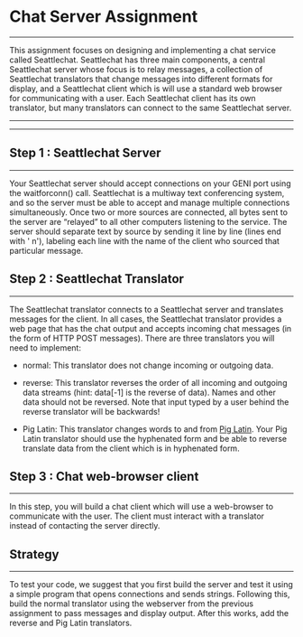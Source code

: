# Chat Server Assignment
----
This assignment focuses on designing and implementing a chat service called Seattlechat. Seattlechat has three main components, a central Seattlechat server whose focus is to relay messages, a collection of Seattlechat translators that change messages into different formats for display, and a Seattlechat client which is will use a standard web browser for communicating with a user. Each Seattlechat client has its own translator, but many translators can connect to the same Seattlechat server.

----

----



## Step 1 : Seattlechat Server
----

Your Seattlechat server should accept connections on your GENI port using the waitforconn() call. Seattlechat is a multiway text conferencing system, and so the server must be able to accept and manage multiple connections simultaneously. Once two or more sources are connected, all bytes sent to the server are “relayed” to all other computers listening to the service. The server should separate text by source by sending it line by line (lines end with '
n'), labeling each line with the name of the client who sourced that particular message.



## Step 2 : Seattlechat Translator
----

The Seattlechat translator connects to a Seattlechat server and translates messages for the client. In all cases, the Seattlechat translator provides a web page that has the chat output and accepts incoming chat messages (in the form of HTTP POST messages). There are three translators you will need to implement: 

 * normal: This translator does not change incoming or outgoing data.

 * reverse: This translator reverses the order of all incoming and outgoing data streams (hint: data[-1] is the reverse of data). Names and other data should not be reversed. Note that input typed by a user behind the reverse translator will be backwards!

 * Pig Latin: This translator changes words to and from [Pig Latin](http://en.wikipedia.org/wiki/Pig_Latin). Your Pig Latin translator should use the hyphenated form and be able to reverse translate data from the client which is in hyphenated form.




## Step 3 : Chat web-browser client
----
In this step, you will build a chat client which will use a web-browser to communicate with the user. The client must interact with a translator instead of contacting the server directly.



## Strategy
----

To test your code, we suggest that you first build the server and test it using a simple program that opens connections and sends strings. Following this, build the normal translator using the webserver from the previous assignment to pass messages and display output. After this works, add the reverse and Pig Latin translators.